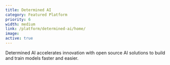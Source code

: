 ```yaml
---
title: Determined AI
category: Featured Platform
priority: 6
width: medium
link: /platform/determined-ai/home/
image: 
active: true
---
```


Determined AI accelerates innovation with open source AI solutions to build and train models faster and easier. 
